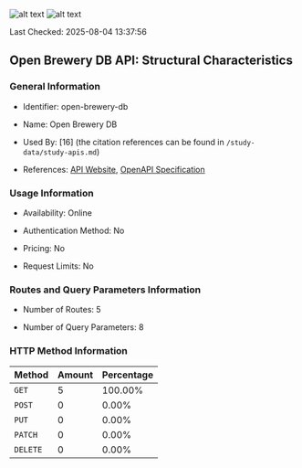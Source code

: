 ![alt text](https://img.shields.io/badge/OpenAPI_Specification-Valid-brightgreen.svg) ![alt text](https://img.shields.io/badge/Server_URL-Valid-brightgreen.svg) 

Last Checked: 2025-08-04 13:37:56

## Open Brewery DB API: Structural Characteristics

### General Information

- Identifier: open-brewery-db

- Name: Open Brewery DB

- Used By: [16] (the citation references can be found in `/study-data/study-apis.md`)

- References: [API Website](https://www.openbrewerydb.org), [OpenAPI Specification](https://github.com/openbrewerydb/openbrewerydb)

### Usage Information

- Availability: Online

- Authentication Method: No

- Pricing: No

- Request Limits: No

### Routes and Query Parameters Information

- Number of Routes: 5

- Number of Query Parameters: 8

### HTTP Method Information

| Method | Amount | Percentage |
|--------|--------|------------|
| `GET` | 5 | 100.00% |
| `POST` | 0 | 0.00% |
| `PUT` | 0 | 0.00% |
| `PATCH` | 0 | 0.00% |
| `DELETE` | 0 | 0.00% |
